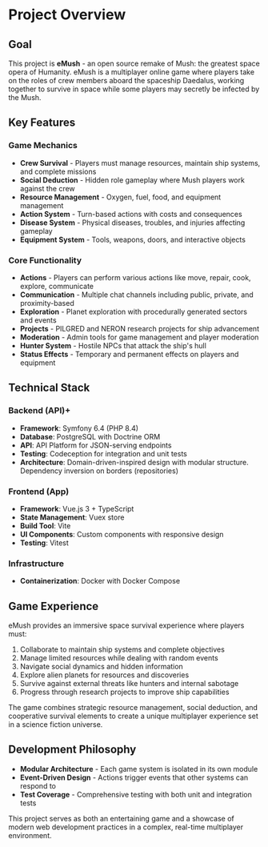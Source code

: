 # Project Overview

## Goal
This project is **eMush** - an open source remake of Mush: the greatest space opera of Humanity. eMush is a multiplayer online game where players take on the roles of crew members aboard the spaceship Daedalus, working together to survive in space while some players may secretly be infected by the Mush.

## Key Features

### Game Mechanics
- **Crew Survival** - Players must manage resources, maintain ship systems, and complete missions
- **Social Deduction** - Hidden role gameplay where Mush players work against the crew
- **Resource Management** - Oxygen, fuel, food, and equipment management
- **Action System** - Turn-based actions with costs and consequences
- **Disease System** - Physical diseases, troubles, and injuries affecting gameplay
- **Equipment System** - Tools, weapons, doors, and interactive objects

### Core Functionality
- **Actions** - Players can perform various actions like move, repair, cook, explore, communicate
- **Communication** - Multiple chat channels including public, private, and proximity-based
- **Exploration** - Planet exploration with procedurally generated sectors and events
- **Projects** - PILGRED and NERON research projects for ship advancement
- **Moderation** - Admin tools for game management and player moderation
- **Hunter System** - Hostile NPCs that attack the ship's hull
- **Status Effects** - Temporary and permanent effects on players and equipment

## Technical Stack

### Backend (API)+
- **Framework**: Symfony 6.4 (PHP 8.4)
- **Database**: PostgreSQL with Doctrine ORM
- **API**: API Platform for JSON-serving endpoints
- **Testing**: Codeception for integration and unit tests
- **Architecture**: Domain-driven-inspired design with modular structure. Dependency inversion on borders (repositories)

### Frontend (App)
- **Framework**: Vue.js 3 + TypeScript
- **State Management**: Vuex store
- **Build Tool**: Vite
- **UI Components**: Custom components with responsive design
- **Testing**: Vitest

### Infrastructure
- **Containerization**: Docker with Docker Compose

## Game Experience
eMush provides an immersive space survival experience where players must:
1. Collaborate to maintain ship systems and complete objectives
2. Manage limited resources while dealing with random events
3. Navigate social dynamics and hidden information
4. Explore alien planets for resources and discoveries
5. Survive against external threats like hunters and internal sabotage
6. Progress through research projects to improve ship capabilities

The game combines strategic resource management, social deduction, and cooperative survival elements to create a unique multiplayer experience set in a science fiction universe.

## Development Philosophy
- **Modular Architecture** - Each game system is isolated in its own module
- **Event-Driven Design** - Actions trigger events that other systems can respond to
- **Test Coverage** - Comprehensive testing with both unit and integration tests

This project serves as both an entertaining game and a showcase of modern web development practices in a complex, real-time multiplayer environment.
